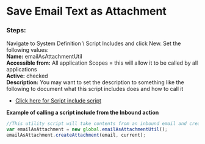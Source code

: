 # Save Email Text as Attachment

### Steps:

Navigate to System Definition \ Script Includes and click New.
Set the following values:<br />
**Name:** emailAsAttachmentUtil<br />
**Accessible from:** All application Scopes = this will allow it to be called by all applications<br />
**Active:** checked<br />
**Description:** You may want to set the description to something like the following to document what this script includes does and how to call it<br />

* [Click here for Script include script](script.js)

**Example of calling a script include from the Inbound action**
```js
//This utility script will take contents from an inbound email and create an attachment on the created record from the inbound email action.  To utilize this script, add the following lines at the end of the inbound email action script:
var emailAsAttachment = new global.emailAsAttachmentUtil();
emailAsAttachment.createAttachment(email, current);
```



